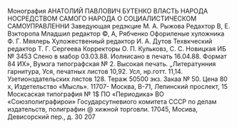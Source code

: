 Монография
АНАТОЛИЙ ПАВЛОВИЧ БУТЕНКО
ВЛАСТЬ НАРОДА
НОСРЕДСТВОМ САМОГО НАРОДА
О СОЦИАЛИСТИЧЕСКОМ САМОУПРАВЛЕННИ
Заведующая редэкцие М. А. Рыжова
Редахтор В, Е. Взкторопа
Младшил редактор ©, А, Рябченко
Офориленые хуложника Ф. Г. Мяялерь
Хуложествениый редактор И. А. Дутов
Техвкческий редактор Т. Г. Сергеева
Корректоры О. П. Кульковз, С. С. Новицкая
ИБ № 3453
Слено в мабор 03.03.88. Иолнисано в печать 16.04.88. Формат 84 ИХ»,
Вумзга типографская № 2. Высокая печать. „Литератунния гарнитура,
Уся, печатных листов 10,92. Усл, нр.готт. 11,14. Узетионздательских лястов
128. Тераж 50500 экз. Закаа № 50. Цена 80 х,
Издетельство «Мысль». 11707- Москва, В-71, Лепинский прослект, 15
Москсаская типография № 1$ ПО «Периодика» ВО «Союзполиграфирои»
Государсутневиого комитета СССР по делам издательств, полиграфин @
хижной торговли. 17045, Мосива, Девисорский пер., д. 30
207
